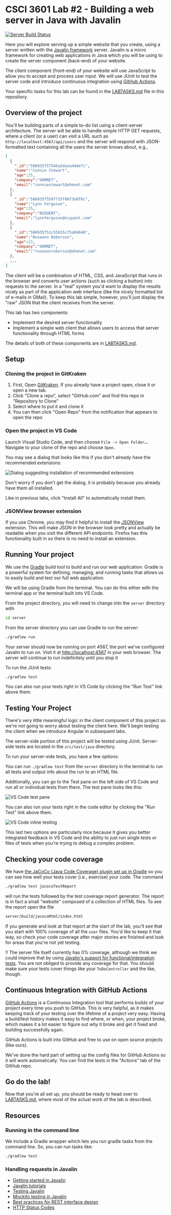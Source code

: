 # CSCI 3601 Lab #2 - Building a web server in Java with Javalin

[![Server Build Status](../../workflows/Server%20Java/badge.svg?branch=master)](../../actions?query=workflow%3A"Server+Java")

Here you will explore serving up a simple website that you create,
using a server written with the [Javalin framework][javalin-io] server.
Javalin is a micro framework for
creating web applications in Java which you will be using to create
the server component (back-end) of your website.

The client component (front-end) of your website will use JavaScript
to allow you to accept and process user input. We will use JUnit to test
the server code and introduce continuous integration using [GitHub Actions][ghactions].

Your specific tasks for this lab can be found in the [LABTASKS.md][labtasks] file in this repository.

## Overview of the project

You'll be building parts of a simple to-do list using a
client-server architecture. The server will be able to handle
simple HTTP GET requests, where a client (or a user) can
visit a URL such as `http://localhost:4567/api/users` and the server
will respond with JSON-formatted text containing
all the users the server knows about, e.g.,

```json
[
  {
    "_id":"588935f57546a2daea44de7c",
    "name":"Connie Stewart",
    "age":25,
    "company":"OHMNET",
    "email":"conniestewart@ohmnet.com"
  },
  {
    "_id":"588935f5597715f06f3e8f6c",
    "name":"Lynn Ferguson",
    "age":25,
    "company":"NIQUENT",
    "email":"lynnferguson@niquent.com"
  },
  {
    "_id":"588935f51c55b55c75a84848",
    "name":"Roseann Roberson",
    "age":23,
    "company":"OHMNET",
    "email":"roseannroberson@ohmnet.com"
  },
  ...
]
```

The client will be a combination of HTML, CSS, and JavaScript
that runs in the browser and converts user actions (such as
clicking a button) into requests to the server. In a "real"
system you'd want to display the results nicely as part of
the application web interface (like the nicely formatted
list of e-mails in GMail).
To keep this lab simple, however, you'll just display the "raw" JSON
that the client receives from the server.

This lab has two components:

* Implement the desired server functionality
* Implement a simple web client that allows users to
access that server functionality through HTML forms

The details of both of these components are in [LABTASKS.md](./LABTASKS.md).

## Setup

### Cloning the project in GitKraken

1. First, Open [GitKraken][gitkraken]. If you already have a project open, close it or open a new tab.
2. Click "Clone a repo", select "GitHub.com" and find this repo in "Repository to Clone"
3. Select where to put it and clone it
4. You can then click "Open Repo" from the notification that appears to open the repo

### Open the project in VS Code

Launch Visual Studio Code, and then choose `File -> Open Folder…`. Navigate to your clone
of the repo and choose `Open`.

You may see a dialog that looks like this if you don't already have the recommended extensions:

![Dialog suggesting installation of recommended extensions](https://user-images.githubusercontent.com/1300395/72710961-bf767500-3b2d-11ea-8ea4-fbbd39c78da5.png)

Don't worry if you don't get the dialog, it is probably because you already have them all installed.

Like in previous labs, click "Install All" to automatically install them.

### JSONView browser extension

If you use Chrome, you may find it helpful to install the [JSONView][jsonview-chrome] extension.
This will make JSON in the browser look pretty and actually be readable when you visit the different API endpoints.
Firefox has this functionality built in so there is no need to install an extension.

## Running Your project

We use the [Gradle][gradle] build tool to build and run our web application.
Gradle is a powerful system for defining, managing, and running tasks
that allows us to easily build and test our full web application.

We will be using Gradle from the terminal. You can do this either with the terminal app or the terminal built into VS Code.

From the project directory, you will need to change into the `server` directory with

```bash
cd server
```

From the server directory you can use Gradle to run the server:

```bash
./gradlew run
```

Your server should now be running on port 4567, the port we've configured Javalin to
run on.
Visit it at [http://localhost:4567][local] in your web browser. The
server will continue to run indefinitely until you stop it

To run the JUnit tests:

```bash
./gradlew test
```

You can also run your tests right in VS Code by clicking the "Run Test" link above them.

## Testing Your Project

There's very little meaningful logic in the client component of this
project so we're not going to worry about testing the client here.
We'll begin testing the client when we introduce Angular in subsequent
labs.

The server-side portion of this project will be tested using JUnit.
Server-side tests are located in the `src/test/java` directory.

To run your server-side tests, you have a few options:

You can run `./gradlew test` from the `server` directory in the terminal to run all tests and output info about the run to an HTML file.

Additionally, you can go to the Test pane on the left side of VS Code and run all or individual tests from there.
The test pane looks like this:

![VS Code test pane](https://i.vgy.me/TAfWcG.png)

You can also run your tests right in the code editor by clicking the "Run Test" link above them.

![VS Code inline testing](https://i.vgy.me/SxWfWh.png)

This last two options are particularly nice because it gives you better
integrated feedback in VS Code and the ability to just run single
tests or files of tests when you're trying to debug a complex problem.

## Checking your code coverage

We have [the JaCoCo (Java Code Coverage) plugin set up in Gradle](https://docs.gradle.org/current/userguide/jacoco_plugin.html)
so you can see how well your tests cover (i.e., exercise) your code. The command

```bash
./gradlew test jacocoTestReport
```

will run the tests followed by the test coverage report generator. The report is in fact
a small "website" composed of a collection of HTML files. To see the report open the file

```bash
server/build/jacocoHtml/index.html
```

If you generate and look at that report at the start of the lab, you'll see that you start
with 100% coverage of all the `user` files. You'd like to keep it that way, so check your
code coverage after major stories are finished and look for areas that you're not yet testing.

:bangbang: The server file itself currently has 0% coverage, although we think we could
improve that by using [Javalin's support for functional/integration tests](https://javalin.io/tutorials/testing). You are not obliged to provide any coverage for that. You should make
sure your tests cover things like your `ToDoController` and the like, though.

## Continuous Integration with GitHub Actions

[GitHub Actions][ghactions] is a Continuous Integration tool that performs
builds of your project every time you push to GitHub.
This is very helpful, as it makes keeping track of your testing
over the lifetime of a project very easy. Having a build/test
history makes it easy to find where, or when, your project broke,
which makes it a lot easier to figure out _why_ it broke and get
it fixed and building successfully again.

GitHub Actions is built into GitHub and free to use on open source projects (like ours).

We've done the hard part of setting up the config files for GitHub Actions so it will work automatically. You can find the tests in the "Actions" tab of the GitHub repo.

## Go do the lab!

Now that you're all set up, you should be ready to head over to [LABTASKS.md](./LABTASKS.md), where
most of the actual work of the lab is described.

## Resources

### Running in the command line

We include a Gradle wrapper which lets you run gradle tasks from the command line. So, you can run tasks like:

```bash
./gradlew test
```

### Handling requests in Javalin

* [Getting started in Javalin](https://javalin.io/documentation#getting-started)
* [Javalin tutorials](https://javalin.io/tutorials/)
* [Testing Javalin](https://javalin.io/tutorials/testing)
* [Mockito testing in Javalin](https://javalin.io/tutorials/mockito-testing)
* [Best practices for REST interface design][rest-best-practices]
* [HTTP Status Codes][status-codes]

[javalin-io]: https://javalin.io
[gradle]: https://gradle.org/
[jsonview-chrome]: https://chrome.google.com/webstore/detail/jsonview/chklaanhfefbnpoihckbnefhakgolnmc?hl=en
[labtasks]: LABTASKS.md
[local]: http://localhost:4567/
[rest-best-practices]: https://medium.com/@mwaysolutions/10-best-practices-for-better-restful-api-cbe81b06f291

[status-codes]: https://en.wikipedia.org/wiki/List_of_HTTP_status_codes
[ghactions]: https://github.com/features/actions
[gitkraken]: https://www.gitkraken.com/git-client
